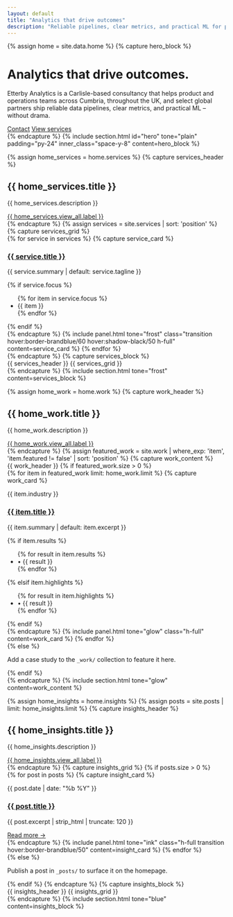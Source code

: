 ```yaml
---
layout: default
title: "Analytics that drive outcomes"
description: "Reliable pipelines, clear metrics, and practical ML for product and operations teams."
---
```

{% assign home = site.data.home %}
{% capture hero_block %}
  <div class="space-y-8">
    <h1 class="text-5xl md:text-6xl font-semibold leading-tight">Analytics that drive outcomes.</h1>
    <p class="text-lg max-w-2xl">
      Etterby Analytics is a Carlisle-based consultancy that helps product and operations teams across Cumbria, throughout the UK, and select global partners ship reliable data pipelines, clear metrics, and practical ML – without drama.
    </p>
    <div class="flex flex-wrap gap-4 items-center">
      <a href="/contact/" class="inline-flex items-center justify-center rounded-full bg-brandblue px-6 py-3 text-base font-semibold text-white shadow-sm transition hover:bg-brandblue/90 focus:outline-none focus-visible:ring-2 focus-visible:ring-brandblue/40">Contact</a>
      <a href="/services/" class="text-base font-medium text-brandblack/70 transition hover:text-brandblue focus-visible:underline dark:text-white/70">View services</a>
    </div>
  </div>
{% endcapture %}
{% include section.html id="hero" tone="plain" padding="py-24" inner_class="space-y-8" content=hero_block %}

{% assign home_services = home.services %}
{% capture services_header %}
  <div class="flex flex-col md:flex-row md:items-end md:justify-between gap-4">
    <div>
      <h2 class="text-3xl font-semibold">{{ home_services.title }}</h2>
      <p class="mt-2 opacity-80 max-w-2xl">{{ home_services.description }}</p>
    </div>
    <a href="{{ home_services.view_all.url }}" class="inline-flex items-center justify-center rounded-full bg-brandblue px-6 py-3 text-sm font-semibold uppercase tracking-wide text-white shadow-sm transition hover:bg-brandblue/90 focus:outline-none focus-visible:ring-2 focus-visible:ring-brandblue/40">{{ home_services.view_all.label }}</a>
  </div>
{% endcapture %}
{% assign services = site.services | sort: 'position' %}
{% capture services_grid %}
  <div class="grid md:grid-cols-2 lg:grid-cols-3 gap-6">
    {% for service in services %}
      {% capture service_card %}
        <div class="flex flex-col gap-4 h-full">
          <div>
            <h3 class="font-semibold text-lg mb-1"><a href="{{ service.url }}">{{ service.title }}</a></h3>
            <p class="text-sm opacity-90">{{ service.summary | default: service.tagline }}</p>
          </div>
          {% if service.focus %}
            <ul class="mt-auto text-xs uppercase tracking-wide opacity-70 flex flex-wrap gap-2">
              {% for item in service.focus %}
                <li class="px-2 py-1 rounded-full border border-brandblack/20 dark:border-white/10">{{ item }}</li>
              {% endfor %}
            </ul>
          {% endif %}
        </div>
      {% endcapture %}
      {% include panel.html tone="frost" class="transition hover:border-brandblue/60 hover:shadow-black/50 h-full" content=service_card %}
    {% endfor %}
  </div>
{% endcapture %}
{% capture services_block %}
  <div class="space-y-8">
    {{ services_header }}
    {{ services_grid }}
  </div>
{% endcapture %}
{% include section.html tone="frost" content=services_block %}

{% assign home_work = home.work %}
{% capture work_header %}
  <div class="flex flex-col md:flex-row md:items-end md:justify-between gap-4">
    <div>
      <h2 class="text-3xl font-semibold">{{ home_work.title }}</h2>
      <p class="mt-2 opacity-80 max-w-2xl">{{ home_work.description }}</p>
    </div>
    <a href="{{ home_work.view_all.url }}" class="inline-flex items-center justify-center rounded-full bg-brandblue px-6 py-3 text-sm font-semibold uppercase tracking-wide text-white shadow-sm transition hover:bg-brandblue/90 focus:outline-none focus-visible:ring-2 focus-visible:ring-brandblue/40">{{ home_work.view_all.label }}</a>
  </div>
{% endcapture %}
{% assign featured_work = site.work | where_exp: 'item', 'item.featured != false' | sort: 'position' %}
{% capture work_content %}
  <div class="space-y-8">
    {{ work_header }}
    {% if featured_work.size > 0 %}
      <div class="grid md:grid-cols-2 gap-6">
        {% for item in featured_work limit: home_work.limit %}
          {% capture work_card %}
            <div class="flex flex-col gap-4 h-full">
              <div>
                <p class="text-xs uppercase tracking-wide opacity-70">{{ item.industry }}</p>
                <h3 class="font-semibold text-xl mt-1"><a href="{{ item.url }}">{{ item.title }}</a></h3>
                <p class="text-sm opacity-90 mt-2">{{ item.summary | default: item.excerpt }}</p>
              </div>
              {% if item.results %}
                <ul class="text-sm opacity-80 space-y-1">
                  {% for result in item.results %}
                    <li>• {{ result }}</li>
                  {% endfor %}
                </ul>
              {% elsif item.highlights %}
                <ul class="text-sm opacity-80 space-y-1">
                  {% for result in item.highlights %}
                    <li>• {{ result }}</li>
                  {% endfor %}
                </ul>
              {% endif %}
            </div>
          {% endcapture %}
          {% include panel.html tone="glow" class="h-full" content=work_card %}
        {% endfor %}
      </div>
    {% else %}
      <p class="opacity-80">Add a case study to the <code>_work/</code> collection to feature it here.</p>
    {% endif %}
  </div>
{% endcapture %}
{% include section.html tone="glow" content=work_content %}

{% assign home_insights = home.insights %}
{% assign posts = site.posts | limit: home_insights.limit %}
{% capture insights_header %}
  <div class="flex flex-col md:flex-row md:items-end md:justify-between gap-4">
    <div>
      <h2 class="text-3xl font-semibold">{{ home_insights.title }}</h2>
      <p class="mt-2 opacity-80 max-w-2xl">{{ home_insights.description }}</p>
    </div>
    <a href="{{ home_insights.view_all.url }}" class="text-sm uppercase tracking-wide opacity-80 hover:opacity-100">{{ home_insights.view_all.label }}</a>
  </div>
{% endcapture %}
{% capture insights_grid %}
  {% if posts.size > 0 %}
    <div class="grid md:grid-cols-3 gap-6">
      {% for post in posts %}
        {% capture insight_card %}
          <div class="flex flex-col gap-3 h-full">
            <div>
              <p class="text-xs uppercase tracking-wide opacity-70">{{ post.date | date: "%b %Y" }}</p>
              <h3 class="font-semibold mb-2"><a href="{{ post.url }}">{{ post.title }}</a></h3>
              <p class="text-sm opacity-90">{{ post.excerpt | strip_html | truncate: 120 }}</p>
            </div>
            <a href="{{ post.url }}" class="mt-auto text-sm text-brandblue">Read more →</a>
          </div>
        {% endcapture %}
        {% include panel.html tone="ink" class="h-full transition hover:border-brandblue/50" content=insight_card %}
      {% endfor %}
    </div>
  {% else %}
    <p class="opacity-80">Publish a post in <code>_posts/</code> to surface it on the homepage.</p>
  {% endif %}
{% endcapture %}
{% capture insights_block %}
  <div class="space-y-8">
    {{ insights_header }}
    {{ insights_grid }}
  </div>
{% endcapture %}
{% include section.html tone="blue" content=insights_block %}
